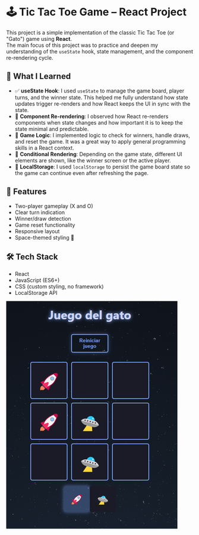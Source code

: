 # 🕹️ Tic Tac Toe Game – React Project

This project is a simple implementation of the classic Tic Tac Toe (or "Gato") game using **React**.  
The main focus of this project was to practice and deepen my understanding of the `useState` hook, state management, and the component re-rendering cycle.

## 🚀 What I Learned

- ✅ **useState Hook**: I used `useState` to manage the game board, player turns, and the winner state. This helped me fully understand how state updates trigger re-renders and how React keeps the UI in sync with the state.
- 🔁 **Component Re-rendering**: I observed how React re-renders components when state changes and how important it is to keep the state minimal and predictable.
- 🧠 **Game Logic**: I implemented logic to check for winners, handle draws, and reset the game. It was a great way to apply general programming skills in a React context.
- 🎨 **Conditional Rendering**: Depending on the game state, different UI elements are shown, like the winner screen or the active player.
- 💾 **LocalStorage**: I used `localStorage` to persist the game board state so the game can continue even after refreshing the page.

## 📸 Features

- Two-player gameplay (X and O)
- Clear turn indication
- Winner/draw detection
- Game reset functionality
- Responsive layout
- Space-themed styling 🌌

## 🛠️ Tech Stack

- React
- JavaScript (ES6+)
- CSS (custom styling, no framework)
- LocalStorage API

![gato game](./public/project.png)